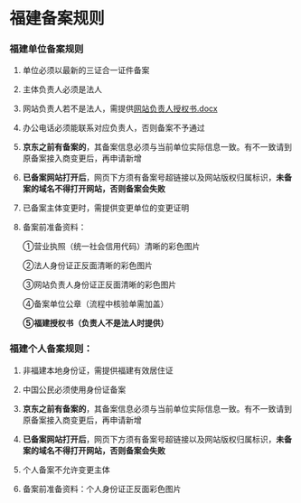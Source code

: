 # **福建备案规则**

### 福建单位备案规则

1. 单位必须以最新的三证合一证件备案

2. 主体负责人必须是法人

3. 网站负责人若不是法人，需提供[网站负责人授权书.docx](https://badownload.s3.cn-north-1.jdcloud-oss.com/buchongziliao/fujian/fujianshouquanshu.doc)

4. 办公电话必须能联系对应负责人，否则备案不予通过

5. **京东之前有备案的**，其备案信息必须与当前单位实际信息一致。有不一致请到原备案接入商变更后，再申请新增

6. **已备案网站打开后**，网页下方须有备案号超链接以及网站版权归属标识，**未备案的域名不得打开网站，否则备案会失败**

7. 已备案主体变更时，需提供变更单位的变更证明

8. 备案前准备资料：

   ①营业执照（统一社会信用代码）清晰的彩色图片

   ②法人身份证正反面清晰的彩色图片

   ③网站负责人身份证正反面清晰的彩色图片

   ④备案单位公章（流程中核验单需加盖）

   **⑤福建授权书（负责人不是法人时提供）**

   
   

### 福建个人备案规则：

1. 非福建本地身份证，需提供福建有效居住证

2. 中国公民必须使用身份证备案

3. **京东之前有备案的**，其备案信息必须与当前单位实际信息一致。有不一致请到原备案接入商变更后，再申请新增

4. **已备案网站打开后**，网页下方须有备案号超链接以及网站版权归属标识，**未备案的域名不得打开网站，否则备案会失败**

5. 个人备案不允许变更主体

6. 备案前准备资料：个人身份证正反面彩色图片

 
